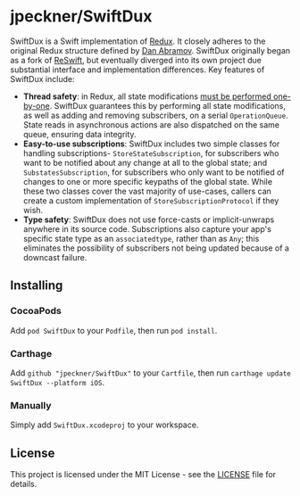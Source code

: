 # jpeckner/SwiftDux

SwiftDux is a Swift implementation of [Redux](https://github.com/reactjs/redux). It closely adheres to the original Redux structure defined by [Dan Abramov](https://github.com/gaearon). SwiftDux originally began as a fork of [ReSwift](https://github.com/ReSwift/ReSwift), but eventually diverged into its own project due substantial interface and implementation differences. Key features of SwiftDux include:

- **Thread safety**: in Redux, all state modifications [must be performed one-by-one](https://redux.js.org/introduction/three-principles#state-is-read-only). SwiftDux guarantees this by performing all state modifications, as well as adding and removing subscribers, on a serial `OperationQueue`. State reads in asynchronous actions are also dispatched on the same queue, ensuring data integrity.
- **Easy-to-use subscriptions**: SwiftDux includes two simple classes for handling subscriptions- `StoreStateSubscription`, for subscribers who want to be notified about any change at all to the global state; and `SubstatesSubscription`, for subscribers who only want to be notified of changes to one or more specific keypaths of the global state. While these two classes cover the vast majority of use-cases, callers can create a custom implementation of `StoreSubscriptionProtocol` if they wish.
- **Type safety**: SwiftDux does not use force-casts or implicit-unwraps anywhere in its source code. Subscriptions also capture your app's specific state type as an `associatedtype`, rather than as `Any`; this eliminates the possibility of subscribers not being updated because of a downcast failure.

## Installing

### CocoaPods

Add `pod SwiftDux` to your `Podfile`, then run `pod install`.

### Carthage

Add `github "jpeckner/SwiftDux"` to your `Cartfile`, then run `carthage update SwiftDux --platform iOS`.

### Manually

Simply add `SwiftDux.xcodeproj` to your workspace.

## License

This project is licensed under the MIT License - see the [LICENSE](LICENSE) file for details.
